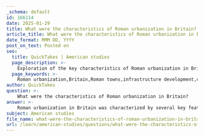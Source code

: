 ```yaml
---
_schema: default
id: 166114
date: 2025-01-29
title: What were the characteristics of Roman urbanization in Britain?
article_title: What were the characteristics of Roman urbanization in Britain?
date_format: MMM DD, YYYY
post_on_text: Posted on
seo:
  title: QuickTakes | American studies
  page_description: >-
    Exploration of the key characteristics of Roman urbanization in Britain, including the establishment of towns, infrastructure development, cultural exchange, governance, and the lasting legacy of Roman influence.
  page_keywords: >-
    Roman urbanization,Britain,Roman towns,infrastructure development,cultural exchange,Roman governance,economic transformation,architectural influence,religious syncretism,legacy
author: QuickTakes
question: >-
    What were the characteristics of Roman urbanization in Britain?
answer: >-
    Roman urbanization in Britain was characterized by several key features that transformed the landscape, society, and culture of the region. Here are the main characteristics:\n\n1. **Establishment of Roman Towns**: The Romans introduced a network of towns that were designed according to Roman urban planning principles. Notable examples include Londinium (London) and Eboracum (York), which became administrative and cultural centers. These towns often featured a grid layout, public buildings, and amenities such as baths, forums, and temples, reflecting Roman architectural styles.\n\n2. **Infrastructure Development**: The construction of roads, forts, and other infrastructure was a hallmark of Roman urbanization. Roads facilitated trade and military movement, connecting towns and enhancing economic integration. The famous Roman roads, such as Watling Street, were crucial for the movement of troops and goods across the province.\n\n3. **Cultural Exchange and Integration**: The presence of Roman soldiers and settlers led to significant social interactions with local Britons. Intermarriage and social exchange fostered a blending of customs and practices, contributing to the formation of a Romano-British identity. This cultural syncretism was evident in various aspects of daily life, including religion, language, and social customs.\n\n4. **Roman Governance and Law**: The establishment of Roman governance structures brought about the introduction of Roman law and administrative practices. This included the creation of local councils and the implementation of tax systems, which helped to integrate Britain into the broader Roman Empire.\n\n5. **Economic Transformation**: Urbanization led to changes in the local economy, with the emergence of markets and trade networks. The Roman economy in Britain was characterized by the production of goods, such as pottery and metalwork, which were often exported to other parts of the empire.\n\n6. **Architectural Influence**: Roman architecture had a lasting impact on the built environment in Britain. The use of stone for buildings, the construction of villas, and the introduction of public baths and amphitheaters reflected Roman architectural innovations and aesthetics.\n\n7. **Religious Syncretism**: The Roman presence also influenced local religious practices. The introduction of Roman deities and the construction of temples facilitated a blending of indigenous and Roman religious traditions, leading to a unique religious landscape in Britain.\n\n8. **Legacy of Urbanization**: Even after the Roman withdrawal in the early 5th century AD, the urban centers established during the Roman period continued to influence the development of British society. Many towns retained their significance and evolved into important centers of trade and culture in the post-Roman period.\n\nIn summary, Roman urbanization in Britain was marked by the establishment of towns, infrastructure development, cultural exchange, governance, economic transformation, architectural influence, religious syncretism, and a lasting legacy that shaped the future of the region.
subject: American studies
file_name: what-were-the-characteristics-of-roman-urbanization-in-britain.md
url: /learn/american-studies/questions/what-were-the-characteristics-of-roman-urbanization-in-britain
---
```


&nbsp;